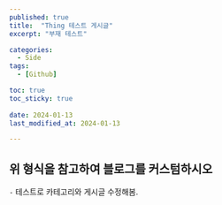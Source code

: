 ```yaml
---
published: true
title:  "Thing 테스트 게시글" 
excerpt: "부재 테스트"

categories:
  - Side
tags:
  - [Github]

toc: true
toc_sticky: true
 
date: 2024-01-13
last_modified_at: 2024-01-13

---
```



## 위 형식을 참고하여 블로그를 커스텀하시오

`-` 테스트로 카테고리와 게시글 수정해봄.



